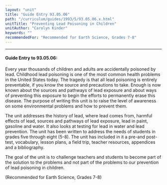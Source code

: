 ```yaml
---
layout: "unit"
title: "Guide Entry 93.05.06"
path: "/curriculum/guides/1993/5/93.05.06.x.html"
unitTitle: "Preventing Lead Poisoning in Children"
unitAuthor: "Carolyn Kinder"
keywords: ""
recommendedFor: "Recommended for Earth Science, Grades 7-8"
---
```

<body>
<hr/>
 <h4>
  Guide Entry to 93.05.06:
 </h4>
 Every year thousands of children and adults are accidentally poisoned by lead. Childhood lead poisoning is one of the most common health problems in the United States today. The tragedy is that all lead poisoning is entirely preventable, if you know the source and precautions to take. Enough is now known about the sources and pathways of lead exposure and about ways of preventing this exposure to begin the efforts to permanently erase this disease. The purpose of writing this unit is to raise the level of awareness on some environmental problems and how to prevent them.
 <p>
  The unit addresses the history of lead, where lead comes from, harmful effects of lead, sources and pathways of lead exposure, lead in paint, gasoline and water. It also looks at testing for lead in water and lead prevention. The unit has been written to address the needs of students in grades five through eight (5-8). The unit has included in it a pre-and post-test, vocabulary, lesson plans, a field trip, teacher resources, appendices and a bibliography.
 </p>
 <p>
  The goal of the unit is to challenge teachers and students to become part of the solution to the problems and not part of the problems to our prevention of lead poisoning in children.
 </p>
 <p>
  (Recommended for Earth Science, Grades 7-8)
 </p>

</body>